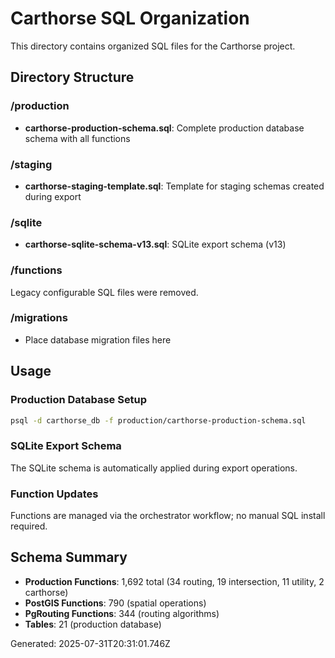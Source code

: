 # Carthorse SQL Organization

This directory contains organized SQL files for the Carthorse project.

## Directory Structure

### /production
- **carthorse-production-schema.sql**: Complete production database schema with all functions

### /staging  
- **carthorse-staging-template.sql**: Template for staging schemas created during export

### /sqlite
- **carthorse-sqlite-schema-v13.sql**: SQLite export schema (v13)

### /functions
Legacy configurable SQL files were removed.

### /migrations
- Place database migration files here

## Usage

### Production Database Setup
```bash
psql -d carthorse_db -f production/carthorse-production-schema.sql
```

### SQLite Export Schema
The SQLite schema is automatically applied during export operations.

### Function Updates
Functions are managed via the orchestrator workflow; no manual SQL install required.

## Schema Summary

- **Production Functions**: 1,692 total (34 routing, 19 intersection, 11 utility, 2 carthorse)
- **PostGIS Functions**: 790 (spatial operations)
- **PgRouting Functions**: 344 (routing algorithms)
- **Tables**: 21 (production database)

Generated: 2025-07-31T20:31:01.746Z
